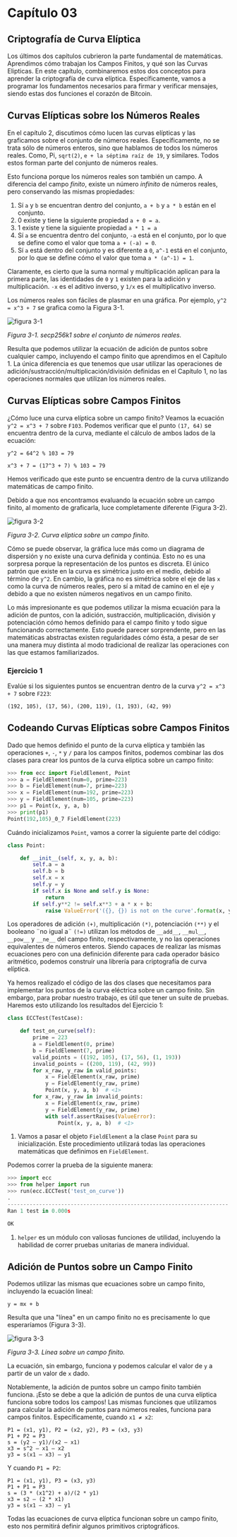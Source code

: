 # Capítulo 03
## Criptografía de Curva Elíptica

Los últimos dos capítulos cubrieron la parte fundamental de matemáticas. Aprendimos cómo trabajan los Campos Finitos, y qué son las Curvas Elipticas. En este capítulo, combinaremos estos dos conceptos para aprender la criptografía de curva elíptica. Específicamente, vamos a programar los fundamentos necesarios para firmar y verificar mensajes, siendo estas dos funciones el corazón de Bitcoin.

## Curvas Elípticas sobre los Números Reales

En el capítulo 2, discutimos cómo lucen las curvas elípticas y las graficamos sobre el conjunto de números reales. Específicamente, no se trata sólo de números enteros, sino que hablamos de todos los números reales. Como, Pi, `sqrt(2)`, `e + la séptima raíz de 19`, y similares. Todos estos forman parte del conjunto de números reales.

Esto funciona porque los números reales son también un campo. A diferencia del campo *finito*, existe un número *infinito* de números reales, pero conservando las mismas propiedades:

1. Sí `a` y `b` se encuentran dentro del conjunto, `a + b` y `a * b` están en el conjunto.
2. 0 existe y tiene la siguiente propiedad `a + 0 = a`.
3. 1 existe y tiene la siguiente propiedad `a * 1 = a`
4. Sí `a` se encuentra dentro del conjunto, `-a` está en el conjunto, por lo que se define como el valor que toma `a + (-a) = 0`.
5. Sí `a` está dentro del conjunto y es diferente a `0`, `a^-1` está en el conjunto, por lo que se define cómo el valor que toma `a * (a^-1) = 1`.

Claramente, es cierto que la suma normal y multiplicación aplican para la primera parte, las identidades de `0` y `1` existen para la adición y multiplicación. `-x` es el aditivo inverso, y `1/x` es el multiplicativo inverso.

Los números reales son fáciles de plasmar en una gráfica. Por ejemplo, `y^2 = x^3 + 7` se grafica como la Figura 3-1.

![figura 3-1](https://github.com/jimmysong/programmingbitcoin/blob/master/images/prbc_0301.png)

*Figura 3-1. secp256k1 sobre el conjunto de números reales.*

Resulta que podemos utilizar la ecuación de adición de puntos sobre cualquier campo, incluyendo el campo finito que aprendimos en el Capítulo 1. La única diferencia es que tenemos que usar utilizar las operaciones de adición/sustracción/multiplicación/división definidas en el Capítulo 1, no las operaciones normales que utilizan los números reales.

## Curvas Elípticas sobre Campos Finitos

¿Cómo luce una curva elíptica sobre un campo finito? Veamos la ecuación `y^2 = x^3 + 7` sobre `F103`. Podemos verificar que el punto `(17, 64)` se encuentra dentro de la curva, mediante el cálculo de ambos lados de la ecuación:

```text
y^2 = 64^2 % 103 = 79

x^3 + 7 = (17^3 + 7) % 103 = 79
```

Hemos verificado que este punto se encuentra dentro de la curva utilizando matemáticas de campo finito.

Debido a que nos encontramos evaluando la ecuación sobre un campo finito, al momento de graficarla, luce completamente diferente (Figura 3-2).

![figura 3-2](https://github.com/jimmysong/programmingbitcoin/blob/master/images/prbc_0302.png)

*Figura 3-2. Curva elíptica sobre un campo finito.*

Cómo se puede observar, la gráfica luce más como un diagrama de dispersión y no existe una curva definida y continúa. Esto no es una sorpresa porque la representación de los puntos es discreta. El único patrón que existe en la curva es simétrica justo en el medio, debido al término de `y^2`. En cambio, la gráfica no es simétrica sobre el eje de las `x` como la curva de números reales, pero sí a mitad de camino en el eje `y` debido a que no existen números negativos en un campo finito.

Lo más impresionante es que podemos utilizar la misma ecuación para la adición de puntos, con la adición, sustracción, multiplicación, división y potenciación cómo hemos definido para el campo finito y todo sigue funcionando correctamente. Esto puede parecer sorprendente, pero en las matemáticas abstractas existen regularidades cómo ésta, a pesar de ser una manera muy distinta al modo tradicional de realizar las operaciones con las que estamos familiarizados.

### Ejercicio 1

Evalúe si los siguientes puntos se encuentran dentro de la curva `y^2 = x^3 + 7` sobre `F223`:

```text
(192, 105), (17, 56), (200, 119), (1, 193), (42, 99)
```

## Codeando Curvas Elípticas sobre Campos Finitos

Dado que hemos definido el punto de la curva elíptica y también las operaciones `+`, `-`, `*` y `/` para los campos finitos, podemos combinar las dos clases para crear los puntos de la curva elíptica sobre un campo finito:

```python
>>> from ecc import FieldElement, Point
>>> a = FieldElement(num=0, prime=223)
>>> b = FieldElement(num=7, prime=223)
>>> x = FieldElement(num=192, prime=223)
>>> y = FieldElement(num=105, prime=223)
>>> p1 = Point(x, y, a, b)
>>> print(p1)
Point(192,105)_0_7 FieldElement(223)
```

Cuándo inicializamos `Point`, vamos a correr la siguiente parte del código:

```python
class Point:

    def __init__(self, x, y, a, b):
        self.a = a
        self.b = b
        self.x = x
        self.y = y
        if self.x is None and self.y is None:
            return
        if self.y**2 != self.x**3 + a * x + b:
            raise ValueError('({}, {}) is not on the curve'.format(x, y))
```

Los operadores de adición `(+)`, multiplicación `(*)`, potenciación `(**)` y el booleano ¨no igual a¨ `(!=)` utilizan los métodos de `__add__`, `__mul__`, `__pow__` y `__ne__` del campo finito, respectivamente, y no las operaciones equivalentes de números enteros. Siendo capaces de realizar las mismas ecuaciones pero con una definición diferente para cada operador básico aritmético, podemos construír una librería para criptografía de curva elíptica.

Ya hemos realizado el código de las dos clases que necesitamos para implementar los puntos de la curva eléctrica sobre un campo finito. Sin embargo, para probar nuestro trabajo, es útil que tener un suite de pruebas. Haremos esto utilizando los resultados del Ejercicio 1:

```python
class ECCTest(TestCase):

    def test_on_curve(self):
        prime = 223
        a = FieldElement(0, prime)
        b = FieldElement(7, prime)
        valid_points = ((192, 105), (17, 56), (1, 193))
        invalid_points = ((200, 119), (42, 99))
        for x_raw, y_raw in valid_points:
            x = FieldElement(x_raw, prime)
            y = FieldElement(y_raw, prime)
            Point(x, y, a, b)  # <1>
        for x_raw, y_raw in invalid_points:
            x = FieldElement(x_raw, prime)
            y = FieldElement(y_raw, prime)
            with self.assertRaises(ValueError):
                Point(x, y, a, b)  # <1>
```
1. Vamos a pasar el objeto `FieldElement` a la clase `Point` para su inicialización. Este procedimiento utilizará todas las operaciones matemáticas que definimos en `FieldElement`.

Podemos correr la prueba de la siguiente manera:

```python
>>> import ecc
>>> from helper import run
>>> run(ecc.ECCTest('test_on_curve'))
.
----------------------------------------------------------------------
Ran 1 test in 0.000s

OK
```

1. `helper` es un módulo con valiosas funciones de utilidad, incluyendo la habilidad de correr pruebas unitarias de manera individual.

## Adición de Puntos sobre un Campo Finito

Podemos utilizar las mismas que ecuaciones sobre un campo finito, incluyendo la ecuación lineal:

```text
y = mx + b
```

Resulta que una "línea" en un campo finito no es precisamente lo que esperaríamos (Figura 3-3).

![figura 3-3](https://github.com/jimmysong/programmingbitcoin/blob/master/images/prbc_0303.png)

*Figura 3-3. Línea sobre un campo finito.*

La ecuación, sin embargo, funciona y podemos calcular el valor de `y` a partir de un valor de `x` dado.

Notablemente, la adición de puntos sobre un campo finito también funciona. ¡Esto se debe a que la adición de puntos de una curva elíptica funciona sobre todos los campos! Las mismas funciones que utilizamos para calcular la adición de puntos para números reales, funciona para campos finitos. Específicamente, cuando `x1 ≠ x2`:

```text
P1 = (x1, y1), P2 = (x2, y2), P3 = (x3, y3)
P1 + P2 = P3
s = (y2 – y1)/(x2 – x1)
x3 = s^2 – x1 – x2
y3 = s(x1 – x3) – y1
```

Y cuando `P1 = P2`:

```text
P1 = (x1, y1), P3 = (x3, y3)
P1 + P1 = P3
s = (3 * (x1^2) + a)/(2 * y1)
x3 = s2 – (2 * x1)
y3 = s(x1 – x3) – y1
```

Todas las ecuaciones de curva elíptica funcionan sobre un campo finito, esto nos permitirá definir algunos primitivos criptográficos.

